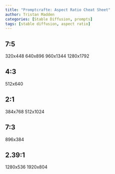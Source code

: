 ```yaml
---
title: "Promptcrafte: Aspect Ratio Cheat Sheet"
author: Tristan Madden
categories: [Stable Diffusion, prompts]
tags: [stable diffusion, aspect ratio]
---
```


<h2>7:5</h2>
320x448
640x896
960x1344
1280x1792

<h2>4:3</h2>
512x640

<h2>2:1</h2>
384x768
512x1024

<h2>7:3</h2>
896x384

<h2>2.39:1</h2>
1280x536
1920x804
